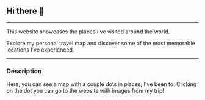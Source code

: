 ## Hi there 👋

---

This website showcases the places I’ve visited around the world.

Explore my personal travel map and discover
some of the most memorable locations I’ve experienced.

---

### Description
Here, you can see a map with a couple dots in places, I've been to.
Clicking on the dot you can go to the website with images
from my trip!

